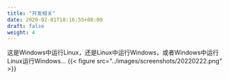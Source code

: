 ```yaml
---
title: "开发相关"
date: 2020-02-01T18:16:55+08:00
draft: false
weight: 4
---
```


这是Windows中运行Linux，还是Linux中运行Windows，或者Windows中运行Linux运行Windows...
{{< figure src="../images/screenshots/20220222.png" >}}  

